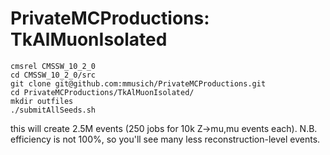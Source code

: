 # PrivateMCProductions: TkAlMuonIsolated

```
cmsrel CMSSW_10_2_0
cd CMSSW_10_2_0/src
git clone git@github.com:mmusich/PrivateMCProductions.git
cd PrivateMCProductions/TkAlMuonIsolated/
mkdir outfiles
./submitAllSeeds.sh
```

this will create 2.5M events (250 jobs for 10k Z->mu,mu events each). N.B. efficiency is not 100%, so you'll see many less reconstruction-level events.
